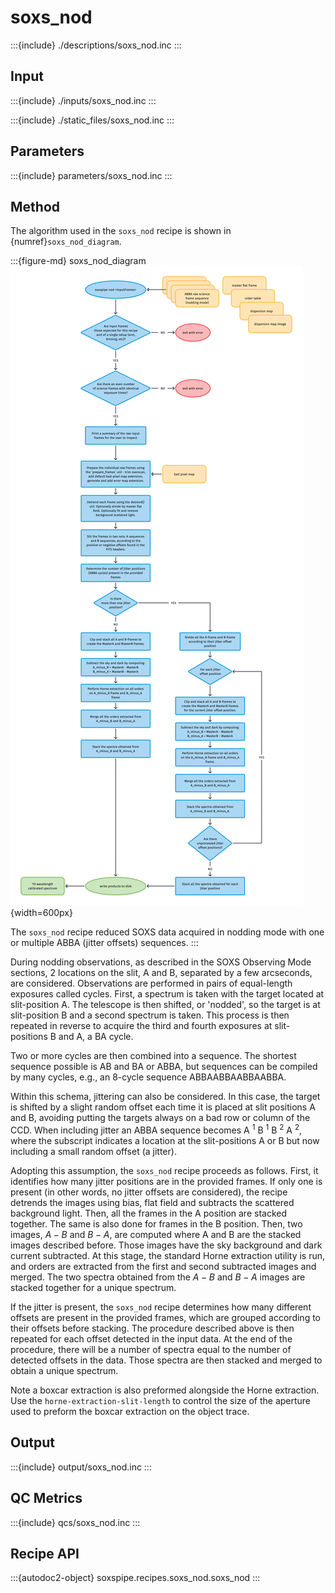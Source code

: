 # soxs_nod

:::{include} ./descriptions/soxs_nod.inc
:::


## Input

:::{include} ./inputs/soxs_nod.inc
:::

:::{include} ./static_files/soxs_nod.inc
:::


## Parameters


:::{include} parameters/soxs_nod.inc
:::


## Method

The algorithm used in the `soxs_nod` recipe is shown in {numref}`soxs_nod_diagram`.

:::{figure-md} soxs_nod_diagram
![](soxs_nod.png){width=600px}

The `soxs_nod` recipe reduced SOXS data acquired in nodding mode with one or multiple ABBA (jitter offsets) sequences. 
:::

During nodding observations, as described in the SOXS Observing Mode sections, 2 locations on the slit, A and B, separated by a few arcseconds, are considered. Observations are performed in pairs of equal-length exposures called cycles. First, a spectrum is taken with the target located at slit-position A. The telescope is then shifted, or 'nodded', so the target is at slit-position B and a second spectrum is taken. This process is then repeated in reverse to acquire the third and fourth exposures at slit-positions B and A, a BA cycle.

Two or more cycles are then combined into a sequence. The shortest sequence possible is AB and BA or ABBA, but sequences can be compiled by many cycles, e.g., an 8-cycle sequence ABBAABBAABBAABBA. 

Within this schema, jittering can also be considered. In this case, the target is shifted by a slight random offset each time it is placed at slit positions A and B, avoiding putting the targets always on a bad row or column of the CCD. When including jitter an ABBA sequence becomes A $^{1}$ B $^{1}$ B $^{2}$ A $^{2}$, where the subscript indicates a location at the slit-positions A or B but now including a small random offset (a jitter).

Adopting this assumption, the `soxs_nod` recipe proceeds as follows. First, it identifies how many jitter positions are in the provided frames. If only one is present (in other words, no jitter offsets are considered), the recipe detrends the images using bias, flat field and subtracts the scattered background light. Then, all the frames in the A position are stacked together. The same is also done for frames in the B position. Then, two images, $A - B$ and $B - A$, are computed where A and B are the stacked images described before. Those images have the sky background and dark current subtracted. At this stage, the standard Horne extraction utility is run, and orders are extracted from the first and second subtracted images and merged. The two spectra obtained from the $A - B$ and $B - A$ images are stacked together for a unique spectrum.


If the jitter is present, the `soxs_nod` recipe determines how many different offsets are present in the provided frames, which are grouped according to their offsets before stacking. The procedure described above is then repeated for each offset detected in the input data. At the end of the procedure, there will be a number of spectra equal to the number of detected offsets in the data. Those spectra are then stacked and merged to obtain a unique spectrum.

Note a boxcar extraction is also preformed alongside the Horne extraction. Use the `horne-extraction-slit-length` to control the size of the aperture used to preform the boxcar extraction on the object trace.

## Output
 
:::{include} output/soxs_nod.inc
:::

## QC Metrics


:::{include} qcs/soxs_nod.inc
:::

## Recipe API

:::{autodoc2-object} soxspipe.recipes.soxs_nod.soxs_nod
:::
